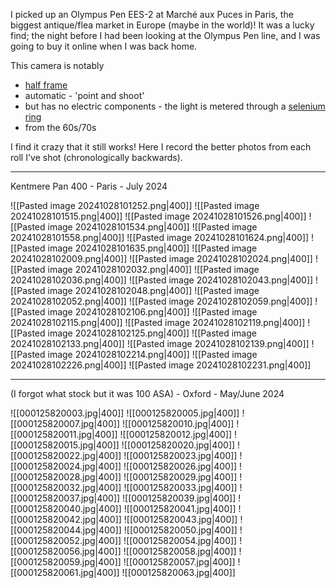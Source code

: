 I picked up an Olympus Pen EES-2 at Marché aux Puces in Paris, the biggest antique/flea market in Europe (maybe in the world)! It was a lucky find; the night before I had been looking at the Olympus Pen line, and I was going to buy it online when I was back home. 

This camera is notably
- [half frame](https://en.wikipedia.org/wiki/Half-frame_camera)
- automatic - 'point and shoot'
- but has no electric components - the light is metered through a [selenium ring](https://www.35mmc.com/17/08/2020/always-the-sun-in-admiration-of-the-selenium-cell-compact-camera-by-chris-pattison/) 
- from the 60s/70s

I find it crazy that it still works! Here I record the better photos from each roll I've shot (chronologically backwards).

---
Kentmere Pan 400 - Paris - July 2024

![[Pasted image 20241028101252.png|400]]
![[Pasted image 20241028101515.png|400]]
![[Pasted image 20241028101526.png|400]]
![[Pasted image 20241028101534.png|400]]
![[Pasted image 20241028101558.png|400]]
![[Pasted image 20241028101624.png|400]]
![[Pasted image 20241028101635.png|400]]
![[Pasted image 20241028102009.png|400]]
![[Pasted image 20241028102024.png|400]]
![[Pasted image 20241028102032.png|400]]
![[Pasted image 20241028102036.png|400]]
![[Pasted image 20241028102043.png|400]]
![[Pasted image 20241028102048.png|400]]
![[Pasted image 20241028102052.png|400]]
![[Pasted image 20241028102059.png|400]]
![[Pasted image 20241028102106.png|400]]
![[Pasted image 20241028102115.png|400]]
![[Pasted image 20241028102119.png|400]]
![[Pasted image 20241028102125.png|400]]
![[Pasted image 20241028102133.png|400]]
![[Pasted image 20241028102139.png|400]]
![[Pasted image 20241028102214.png|400]]
![[Pasted image 20241028102226.png|400]]
![[Pasted image 20241028102231.png|400]]

---

(I forgot what stock but it was 100 ASA) - Oxford - May/June 2024

![[000125820003.jpg|400]]
![[000125820005.jpg|400]]
![[000125820007.jpg|400]]
![[000125820010.jpg|400]]
![[000125820011.jpg|400]]
![[000125820012.jpg|400]]
![[000125820015.jpg|400]]
![[000125820020.jpg|400]]
![[000125820022.jpg|400]]
![[000125820023.jpg|400]]
![[000125820024.jpg|400]]
![[000125820026.jpg|400]]
![[000125820028.jpg|400]]
![[000125820029.jpg|400]]
![[000125820032.jpg|400]]
![[000125820033.jpg|400]]
![[000125820037.jpg|400]]
![[000125820039.jpg|400]]
![[000125820040.jpg|400]]
![[000125820041.jpg|400]]
![[000125820042.jpg|400]]
![[000125820043.jpg|400]]
![[000125820044.jpg|400]]
![[000125820050.jpg|400]]
![[000125820052.jpg|400]]
![[000125820054.jpg|400]]
![[000125820056.jpg|400]]
![[000125820058.jpg|400]]
![[000125820059.jpg|400]]
![[000125820057.jpg|400]]
![[000125820061.jpg|400]]
![[000125820063.jpg|400]]